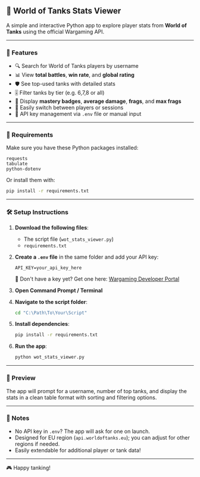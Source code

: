## 🚀 World of Tanks Stats Viewer

A simple and interactive Python app to explore player stats from **World of Tanks** using the official Wargaming API.

---

### 🎯 Features

- 🔍 Search for World of Tanks players by username  
- 📊 View **total battles**, **win rate**, and **global rating**  
- 🛡️ See top-used tanks with detailed stats  
- 🎚️ Filter tanks by tier (e.g. 6,7,8 or all)  
- 🏅 Display **mastery badges**, **average damage**, **frags**, and **max frags**  
- 🔄 Easily switch between players or sessions  
- 🔐 API key management via `.env` file or manual input

---

### 🧪 Requirements

Make sure you have these Python packages installed:

```
requests  
tabulate  
python-dotenv
```

Or install them with:

```bash
pip install -r requirements.txt
```

---

### 🛠️ Setup Instructions

1. **Download the following files**:
   - The script file (`wot_stats_viewer.py`)
   - `requirements.txt`

2. **Create a `.env` file** in the same folder and add your API key:

   ```env
   API_KEY=your_api_key_here
   ```

   🔑 Don't have a key yet? Get one here: [Wargaming Developer Portal](https://developers.wargaming.net/)

3. **Open Command Prompt / Terminal**

4. **Navigate to the script folder**:

   ```bash
   cd "C:\Path\To\Your\Script"
   ```

5. **Install dependencies**:

   ```bash
   pip install -r requirements.txt
   ```

6. **Run the app**:

   ```bash
   python wot_stats_viewer.py
   ```

---

### 📸 Preview

The app will prompt for a username, number of top tanks, and display the stats in a clean table format with sorting and filtering options.

---

### 💬 Notes

- No API key in `.env`? The app will ask for one on launch.
- Designed for EU region (`api.worldoftanks.eu`); you can adjust for other regions if needed.
- Easily extendable for additional player or tank data!

---

🎮 Happy tanking!
